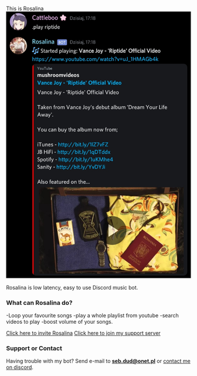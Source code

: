 This is Rosalina
![image](./rosalina.jpg)

Rosalina is low latency, easy to use Discord music bot.


### What can Rosalina do?

  -Loop your favourite songs
  -play a whole playlist from youtube
  -search videos to play
  -boost volume of your songs.


[Click here to invite Rosalina](https://discord.com/oauth2/authorize?client_id=727110223193571390&scope=bot&permissions=2147483647)
[Click here to join my support server](https://discord.gg/8mP7czx)


### Support or Contact

Having trouble with my bot? Send e-mail to **seb.dud@onet.pl** or [contact me on discord](https://discord.gg/8mP7czx).
